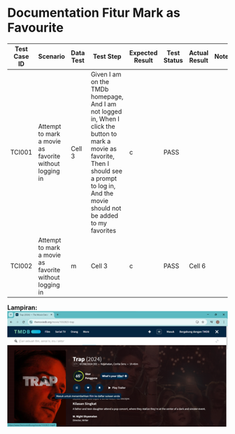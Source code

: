 # Documentation Fitur Mark as Favourite

| Test Case ID | Scenario | Data Test | Test Step | Expected Result | Test Status | Actual Result | Notes |
|---|---|---|---|---|---|---|---|
| TCI001 | Attempt to mark a movie as favorite without logging in | Cell 3 | Given I am on the TMDb homepage, And I am not logged in, When I click the button to mark a movie as favorite, Then I should see a prompt to log in, And the movie should not be added to my favorites | c | PASS |  |
| TCI002 | Attempt to mark a movie as favorite without logging in |  m |  Cell 3 | c | PASS | Cell 6 |


**Lampiran:**
![alt Test Case TCI001](https://github.com/ririfka08/technical-test-rifka/blob/main/images/ind/tci001.png)
